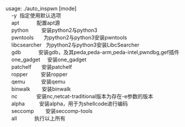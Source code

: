usage:&nbsp;./auto_inspwn&nbsp;[mode]<br>
&nbsp;&nbsp;&nbsp;&nbsp;-y&nbsp;&nbsp;指定使用默认选项<br>
&nbsp;&nbsp;&nbsp;&nbsp;apt&nbsp;&nbsp;&nbsp;&nbsp;&nbsp;&nbsp;&nbsp;&nbsp;&nbsp;&nbsp;&nbsp;&nbsp;配置apt源<br>
&nbsp;&nbsp;&nbsp;&nbsp;python&nbsp;&nbsp;&nbsp;&nbsp;&nbsp;&nbsp;&nbsp;&nbsp;&nbsp;安装python2与python3<br>
&nbsp;&nbsp;&nbsp;&nbsp;pwntools&nbsp;&nbsp;&nbsp;&nbsp;&nbsp;&nbsp;&nbsp;为python2与python3安装pwntools<br>
&nbsp;&nbsp;&nbsp;&nbsp;libcsearcher&nbsp;&nbsp;&nbsp;为python2与python3安装LibcSearcher<br>
&nbsp;&nbsp;&nbsp;&nbsp;gdb&nbsp;&nbsp;&nbsp;&nbsp;&nbsp;&nbsp;&nbsp;&nbsp;&nbsp;&nbsp;&nbsp;&nbsp;安装gdb，及其peda,peda-arm,peda-intel,pwndbg,gef插件<br>
&nbsp;&nbsp;&nbsp;&nbsp;one_gadget&nbsp;&nbsp;&nbsp;&nbsp;&nbsp;安装one_gadget<br>
&nbsp;&nbsp;&nbsp;&nbsp;patchelf&nbsp;&nbsp;&nbsp;&nbsp;&nbsp;&nbsp;&nbsp;安装patchelf<br>
&nbsp;&nbsp;&nbsp;&nbsp;ropper&nbsp;&nbsp;&nbsp;&nbsp;&nbsp;&nbsp;&nbsp;&nbsp;&nbsp;安装ropper<br>
&nbsp;&nbsp;&nbsp;&nbsp;qemu&nbsp;&nbsp;&nbsp;&nbsp;&nbsp;&nbsp;&nbsp;&nbsp;&nbsp;&nbsp;&nbsp;安装qemu<br>
&nbsp;&nbsp;&nbsp;&nbsp;binwalk&nbsp;&nbsp;&nbsp;&nbsp;&nbsp;&nbsp;&nbsp;&nbsp;安装binwalk<br>
&nbsp;&nbsp;&nbsp;&nbsp;nc&nbsp;&nbsp;&nbsp;&nbsp;&nbsp;&nbsp;&nbsp;&nbsp;&nbsp;&nbsp;&nbsp;&nbsp;&nbsp;安装nc,netcat-traditional版本为存在-e参数的版本<br>
&nbsp;&nbsp;&nbsp;&nbsp;alpha&nbsp;&nbsp;&nbsp;&nbsp;&nbsp;&nbsp;&nbsp;&nbsp;&nbsp;&nbsp;安装alpha，用于为shellcode进行编码<br>
&nbsp;&nbsp;&nbsp;&nbsp;seccomp&nbsp;&nbsp;&nbsp;&nbsp;&nbsp;&nbsp;&nbsp;&nbsp;安装seccomp-tools<br>
&nbsp;&nbsp;&nbsp;&nbsp;all&nbsp;&nbsp;&nbsp;&nbsp;&nbsp;&nbsp;&nbsp;&nbsp;&nbsp;&nbsp;&nbsp;&nbsp;执行以上所有<br>
